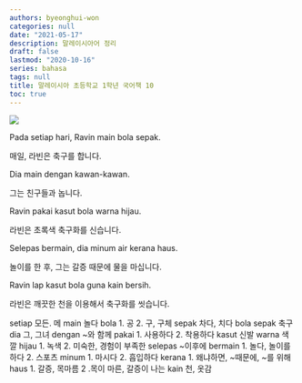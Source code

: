 ```yaml
---
authors: byeonghui-won
categories: null
date: "2021-05-17"
description: 말레이시아어 정리
draft: false
lastmod: "2020-10-16"
series: bahasa
tags: null
title: 말레이시아 초등학교 1학년 국어책 10
toc: true
---
```


![](https://t1.daumcdn.net/cfile/tistory/2637703856D6051409)

Pada setiap hari, Ravin main bola sepak.

매일, 라빈은 축구를 합니다.



Dia main dengan kawan-kawan.

그는 친구들과 놉니다.



Ravin pakai kasut bola warna hijau.

라빈은 초록색 축구화를 신습니다.



Selepas bermain, dia minum air kerana haus.

놀이를 한 후, 그는 갈증 때문에 물을 마십니다.



Ravin lap kasut bola guna kain bersih.

라빈은 깨끗한 천을 이용해서 축구화를 씻습니다.



setiap 모든. 메 main 놀다 bola 1. 공 2. 구, 구체 sepak 차다, 치다 bola sepak 축구 dia 그, 그녀 dengan ~와 함께 pakai 1. 사용하다 2. 착용하다 kasut 신발 warna 색깔 hijau 1. 녹색 2. 미숙한, 경험이 부족한 selepas ~이후에 bermain 1. 놀다, 놀이를 하다 2. 스포츠 minum 1. 마시다 2. 흡입하다 kerana 1. 왜냐하면, ~때문에, ~를 위해 haus 1. 갈증, 목마름 2 .목이 마른, 갈증이 나는 kain 천, 옷감

